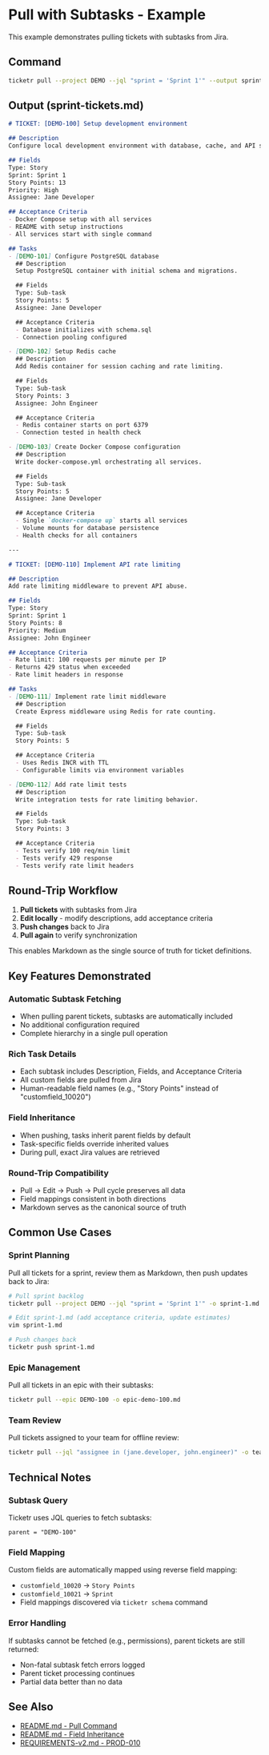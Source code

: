 # Pull with Subtasks - Example

This example demonstrates pulling tickets with subtasks from Jira.

## Command

```bash
ticketr pull --project DEMO --jql "sprint = 'Sprint 1'" --output sprint-tickets.md
```

## Output (sprint-tickets.md)

```markdown
# TICKET: [DEMO-100] Setup development environment

## Description
Configure local development environment with database, cache, and API server.

## Fields
Type: Story
Sprint: Sprint 1
Story Points: 13
Priority: High
Assignee: Jane Developer

## Acceptance Criteria
- Docker Compose setup with all services
- README with setup instructions
- All services start with single command

## Tasks
- [DEMO-101] Configure PostgreSQL database
  ## Description
  Setup PostgreSQL container with initial schema and migrations.

  ## Fields
  Type: Sub-task
  Story Points: 5
  Assignee: Jane Developer

  ## Acceptance Criteria
  - Database initializes with schema.sql
  - Connection pooling configured

- [DEMO-102] Setup Redis cache
  ## Description
  Add Redis container for session caching and rate limiting.

  ## Fields
  Type: Sub-task
  Story Points: 3
  Assignee: John Engineer

  ## Acceptance Criteria
  - Redis container starts on port 6379
  - Connection tested in health check

- [DEMO-103] Create Docker Compose configuration
  ## Description
  Write docker-compose.yml orchestrating all services.

  ## Fields
  Type: Sub-task
  Story Points: 5
  Assignee: Jane Developer

  ## Acceptance Criteria
  - Single `docker-compose up` starts all services
  - Volume mounts for database persistence
  - Health checks for all containers

---

# TICKET: [DEMO-110] Implement API rate limiting

## Description
Add rate limiting middleware to prevent API abuse.

## Fields
Type: Story
Sprint: Sprint 1
Story Points: 8
Priority: Medium
Assignee: John Engineer

## Acceptance Criteria
- Rate limit: 100 requests per minute per IP
- Returns 429 status when exceeded
- Rate limit headers in response

## Tasks
- [DEMO-111] Implement rate limit middleware
  ## Description
  Create Express middleware using Redis for rate counting.

  ## Fields
  Type: Sub-task
  Story Points: 5

  ## Acceptance Criteria
  - Uses Redis INCR with TTL
  - Configurable limits via environment variables

- [DEMO-112] Add rate limit tests
  ## Description
  Write integration tests for rate limiting behavior.

  ## Fields
  Type: Sub-task
  Story Points: 3

  ## Acceptance Criteria
  - Tests verify 100 req/min limit
  - Tests verify 429 response
  - Tests verify rate limit headers
```

## Round-Trip Workflow

1. **Pull tickets** with subtasks from Jira
2. **Edit locally** - modify descriptions, add acceptance criteria
3. **Push changes** back to Jira
4. **Pull again** to verify synchronization

This enables Markdown as the single source of truth for ticket definitions.

## Key Features Demonstrated

### Automatic Subtask Fetching
- When pulling parent tickets, subtasks are automatically included
- No additional configuration required
- Complete hierarchy in a single pull operation

### Rich Task Details
- Each subtask includes Description, Fields, and Acceptance Criteria
- All custom fields are pulled from Jira
- Human-readable field names (e.g., "Story Points" instead of "customfield_10020")

### Field Inheritance
- When pushing, tasks inherit parent fields by default
- Task-specific fields override inherited values
- During pull, exact Jira values are retrieved

### Round-Trip Compatibility
- Pull → Edit → Push → Pull cycle preserves all data
- Field mappings consistent in both directions
- Markdown serves as the canonical source of truth

## Common Use Cases

### Sprint Planning
Pull all tickets for a sprint, review them as Markdown, then push updates back to Jira:

```bash
# Pull sprint backlog
ticketr pull --project DEMO --jql "sprint = 'Sprint 1'" -o sprint-1.md

# Edit sprint-1.md (add acceptance criteria, update estimates)
vim sprint-1.md

# Push changes back
ticketr push sprint-1.md
```

### Epic Management
Pull all tickets in an epic with their subtasks:

```bash
ticketr pull --epic DEMO-100 -o epic-demo-100.md
```

### Team Review
Pull tickets assigned to your team for offline review:

```bash
ticketr pull --jql "assignee in (jane.developer, john.engineer)" -o team-tickets.md
```

## Technical Notes

### Subtask Query
Ticketr uses JQL queries to fetch subtasks:
```
parent = "DEMO-100"
```

### Field Mapping
Custom fields are automatically mapped using reverse field mapping:
- `customfield_10020` → `Story Points`
- `customfield_10021` → `Sprint`
- Field mappings discovered via `ticketr schema` command

### Error Handling
If subtasks cannot be fetched (e.g., permissions), parent tickets are still returned:
- Non-fatal subtask fetch errors logged
- Parent ticket processing continues
- Partial data better than no data

## See Also

- [README.md - Pull Command](../README.md#pull-command)
- [README.md - Field Inheritance](../README.md#field-inheritance)
- [REQUIREMENTS-v2.md - PROD-010](../REQUIREMENTS-v2.md#prod-010)
